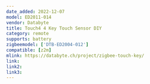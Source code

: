 ```yaml
---
date_added: 2022-12-07
model: ED2011-014
vendor: Databyte
title: Touch4 4 Key Touch Sensor DIY
category: remote
supports: battery
zigbeemodel: ['DTB-ED2004-012']
compatible: [z2m]
mlink: https://databyte.ch/project/zigbee-touch-key/
link:
link2: 
link3: 
---
```

